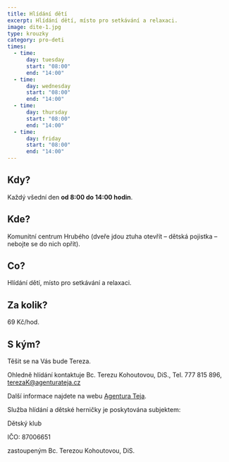 ```yaml
---
title: Hlídání dětí
excerpt: Hlídání dětí, místo pro setkávání a relaxaci.
image: dite-1.jpg
type: krouzky
category: pro-deti
times:
  - time:
      day: tuesday
      start: "08:00"
      end: "14:00"
  - time:
      day: wednesday
      start: "08:00"
      end: "14:00"
  - time:
      day: thursday
      start: "08:00"
      end: "14:00"
  - time:
      day: friday
      start: "08:00"
      end: "14:00"
---
```


## Kdy?

Každý všední den **od 8:00 do 14:00 hodin**.

## Kde?

Komunitní centrum Hrubého (dveře jdou ztuha otevřít – dětská pojistka – nebojte se do nich opřít).

## Co?

Hlídání dětí, místo pro setkávání a relaxaci.

## Za kolik?

69 Kč/hod.

## S kým?

Těšit se na Vás bude Tereza.

Ohledně hlídání kontaktuje Bc. Terezu Kohoutovou, DiS., Tel. 777 815 896, [terezaK@agenturateja.cz](mailto:terezaK@agenturateja.cz)

Další informace najdete na webu [Agentura Teja](http://www.agenturateja.cz).

Služba hlídání a dětské herničky je poskytována subjektem:

Dětský klub

IČO: 87006651

zastoupeným Bc. Terezou Kohoutovou, DiS.
